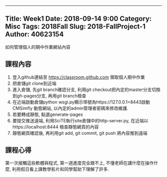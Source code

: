 ---
Title: Week1
Date: 2018-09-14 9:00
Category: Misc
Tags: 2018Fall
Slug: 2018-FallProject-1
Author: 40623154
----

如何管理個人的期中作業網站內容

<!-- PELICAN_END_SUMMARY -->

課程內容
----

1.	登入github連結至 https://classroom.github.com 領取個人期中作業
2.	把倉儲git clone到近端
3.	進入倉儲, 先git branch確認分支, 利用git checkout把內定的master分支切換到gh-pages分支, 再用git branch檢查
4.	在近端啟動倉儲python wsgi.py顯示埠號為https://127.0.0.1=8443啟動 CMSimfly 動態網站, 以內定的admin管理者密碼來修改維護.
5.	若要轉成靜態, 點選generate-pages
6.	要提交推送遠端, 利用SciTE執行site倉儲中的http-server.py, 在近端以 https://localhost:8444 檢查靜態網頁的內容
7.	靜態網頁確認後, 再利用git add, git commit, git push 將內容推到遠端

課程心得
----

第一次接觸這些軟體與程式, 第一週進度完全跟不上, 不懂老師在講什麼在操作什麼, 利用假日看上課教學影片和同學幫助下理解了許多.